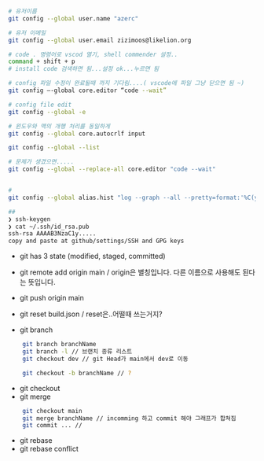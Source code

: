 ```zsh
# 유저이름
git config --global user.name "azerc"

# 유저 이메일
git config --global user.email zizimoos@likelion.org

# code . 명령어로 vscod 열기, shell commender 설정..
command + shift + p
# install code 검색하면 됨...설정 ok...누르면 됨

# config 파일 수정이 완료될때 까지 기다림....( vscode에 파일 그냥 닫으면 됨 ~)
git config —-global core.editor “code --wait”

# config file edit
git config --global -e

# 윈도우와 맥의 개행 처리를 동일하게
git config --global core.autocrlf input

git config --global --list

# 문제가 생겼으면.....
git config --global --replace-all core.editor "code --wait"


#
git config --global alias.hist "log --graph --all --pretty=format:'%C(yellow)[%ad]%C(reset) %C(green)[%h]%C(reset) | %C(white)%s %C(bold red){{%an}}%C(reset) %C(blue)%d%C(reset)' --date=short"

##
❯ ssh-keygen
❯ cat ~/.ssh/id_rsa.pub
ssh-rsa AAAAB3NzaC1y.....
copy and paste at github/settings/SSH and GPG keys
```

- git has 3 state (modified, staged, committed)

* git remote add origin main / origin은 별칭입니다. 다른 이름으로 사용해도 된다는 뜻입니다.
* git push origin main
* git reset build.json / reset은..어떨때 쓰는거지?

* git branch

```zsh
    git branch branchName
    git branch -l // 브랜치 종류 리스트
    git checkout dev // git Head가 main에서 dev로 이동

    git checkout -b branchName // ?
```

- git checkout
- git merge

```zsh
    git checkout main
    git merge branchName // incomming 하고 commit 해야 그래프가 합쳐짐
    git commit ... //
```

- git rebase
- git rebase conflict
